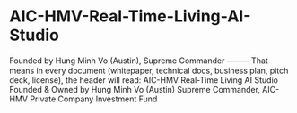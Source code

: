 # AIC-HMV-Real-Time-Living-AI-Studio
Founded by Hung Minh Vo (Austin), Supreme Commander  ⸻  That means in every document (whitepaper, technical docs, business plan, pitch deck, license), the header will read:  AIC-HMV Real-Time Living AI Studio Founded &amp; Owned by Hung Minh Vo (Austin) Supreme Commander, AIC-HMV Private Company Investment Fund
